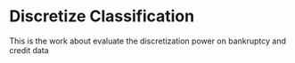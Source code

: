 # Discretize Classification
This is the work about evaluate the discretization power on bankruptcy and credit data
